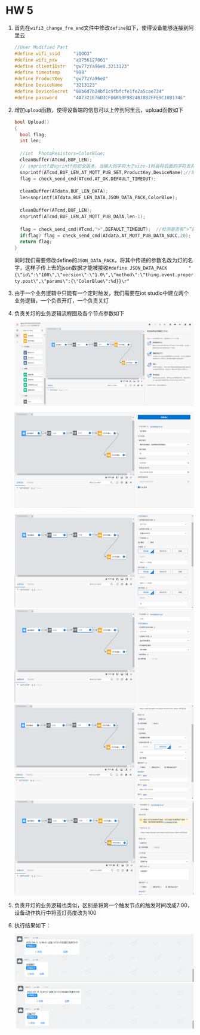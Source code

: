 # HW 5

1. 首先在`wifi3_change_fre_end`文件中修改`define`如下，使得设备能够连接到阿里云

   ```c
   //User Modified Part
   #define wifi_ssid     "iQOO3"    
   #define wifi_psw      "a1756127061"     
   #define clientIDstr   "gw77zYa96eU.3213123"
   #define timestamp     "998"
   #define ProductKey    "gw77zYa96eU"
   #define DeviceName    "3213123"
   #define DeviceSecret  "08b6d7b24bf1c9fbfcfe1fe2a5cae734"
   #define password      "4A7321E76D3CF06B90F9824B1882FFE9C10B134E"
   ```

2. 增加`upload`函数，使得设备端的信息可以上传到阿里云，upload函数如下

   ```c
   bool Upload()
   {
     bool flag;
     int len;
   
     //int  PhotoResistors=ColorBlue;
     cleanBuffer(ATcmd,BUF_LEN);
     // snprintf是sprintf的安全版本，当输入的字符大于size-1时会将后面的字符丢弃。而返回值为字符串的真实长度。
     snprintf(ATcmd,BUF_LEN,AT_MQTT_PUB_SET,ProductKey,DeviceName);//将ProductKey,DeviceName赋值给AT_MQTT_PUB_SET里面的变量后，拷贝给ATcmd。不超过AT_MQTT_PUB_SET 100的长度
     flag = check_send_cmd(ATcmd,AT_OK,DEFAULT_TIMEOUT);
      
     cleanBuffer(ATdata,BUF_LEN_DATA);
     len=snprintf(ATdata,BUF_LEN_DATA,JSON_DATA_PACK,ColorBlue);
       
     cleanBuffer(ATcmd,BUF_LEN);
     snprintf(ATcmd,BUF_LEN,AT_MQTT_PUB_DATA,len-1);
     
     flag = check_send_cmd(ATcmd,">",DEFAULT_TIMEOUT);  //检测是否有“>”回应
     if(flag) flag = check_send_cmd(ATdata,AT_MQTT_PUB_DATA_SUCC,20);
     return flag;
   }
   ```

   同时我们需要修改define的`JSON_DATA_PACK`，将其中传递的参数名改为灯的名字，这样子传上去的json数据才能被接收`#define JSON_DATA_PACK        "{\"id\":\"100\",\"version\":\"1.0\",\"method\":\"thing.event.property.post\",\"params\":{\"ColorBlue\":%d}}\r"`

3. 由于一个业务逻辑中只能有一个定时触发，我们需要在iot studio中建立两个业务逻辑，一个负责开灯，一个负责关灯

4. 负责关灯的业务逻辑流程图及各个节点参数如下

   ![image-20220411124406749](HW5.assets/image-20220411124406749.png)

   ![image-20220411124416685](HW5.assets/image-20220411124416685.png)

   ![image-20220411124435247](HW5.assets/image-20220411124435247.png)![image-20220411124454507](HW5.assets/image-20220411124454507.png)![image-20220411124508435](HW5.assets/image-20220411124508435.png)![image-20220411124517964](HW5.assets/image-20220411124517964.png)

5. 负责开灯的业务逻辑也类似，区别是将第一个触发节点的触发时间改成7:00，设备动作执行中将蓝灯亮度改为100

6. 执行结果如下：

   ![image-20220411124703368](HW5.assets/image-20220411124703368.png)![image-20220411124808669](HW5.assets/image-20220411124808669.png)

​	

